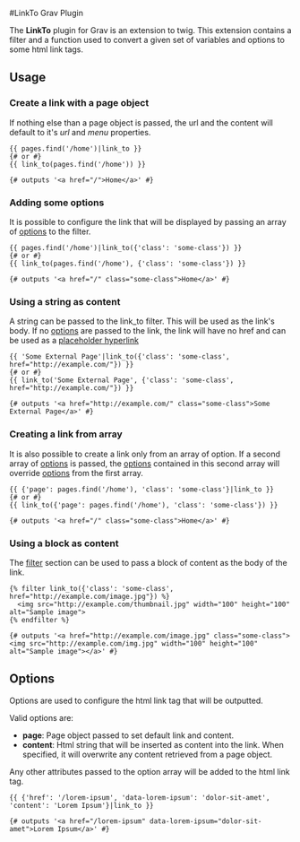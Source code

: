 #LinkTo Grav Plugin

The **LinkTo** plugin for Grav is an extension to twig. This extension contains a filter and a function used to convert a given set of variables and options to some html link tags.

## Usage

### Create a link with a page object

If nothing else than a page object is passed, the url and the content will default to it's *url* and *menu* properties.

```twig
{{ pages.find('/home')|link_to }}
{# or #}
{{ link_to(pages.find('/home')) }}

{# outputs '<a href="/">Home</a>' #}
```

### Adding some options

It is possible to configure the link that will be displayed by passing an array of [options](#options) to the filter.

```twig
{{ pages.find('/home')|link_to({'class': 'some-class'}) }}
{# or #}
{{ link_to(pages.find('/home'), {'class': 'some-class'}) }}

{# outputs '<a href="/" class="some-class">Home</a>' #}
```

### Using a string as content

A string can be passed to the link_to filter. This will be used as the link's body. If no [options](#options) are passed to the link, the link will have no href and can be used as a [placeholder hyperlink](https://www.w3.org/TR/html-markup/a.html#placeholder-hyperlink)

```twig
{{ 'Some External Page'|link_to({'class': 'some-class', href="http://example.com/"}) }}
{# or #}
{{ link_to('Some External Page', {'class': 'some-class', href="http://example.com/"}) }}

{# outputs '<a href="http://example.com/" class="some-class">Some External Page</a>' #}
```


### Creating a link from array

It is also possible to create a link only from an array of option. If a second array of [options](#options) is passed, the [options](#options) contained in this second array will override [options](#options) from the first array.

```twig
{{ {'page': pages.find('/home'), 'class': 'some-class'}|link_to }}
{# or #}
{{ link_to({'page': pages.find('/home'), 'class': 'some-class'}) }}

{# outputs '<a href="/" class="some-class">Home</a>' #}
```

### Using a block as content

The [filter](http://twig.sensiolabs.org/doc/tags/filter.html) section can be used to pass a block of content as the body of the link.

```twig
{% filter link_to({'class': 'some-class', href="http://example.com/image.jpg"}) %}
  <img src="http://example.com/thumbnail.jpg" width="100" height="100" alt="Sample image">
{% endfilter %}

{# outputs '<a href="http://example.com/image.jpg" class="some-class"><img src="http://example.com/img.jpg" width="100" height="100" alt="Sample image"></a>' #}
```

## Options

Options are used to configure the html link tag that will be outputted.

Valid options are:
* **page**: Page object passed to set default link and content.
* **content**: Html string that will be inserted as content into the link. When specified, it will overwrite any content retrieved from a page object.

Any other attributes passed to the option array will be added to the html link tag.

```twig
{{ {'href': '/lorem-ipsum', 'data-lorem-ipsum': 'dolor-sit-amet', 'content': 'Lorem Ipsum'}|link_to }}

{# outputs '<a href="/lorem-ipsum" data-lorem-ipsum="dolor-sit-amet">Lorem Ipsum</a>' #}
```
